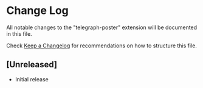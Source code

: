# Change Log
All notable changes to the "telegraph-poster" extension will be documented in this file.

Check [Keep a Changelog](http://keepachangelog.com/) for recommendations on how to structure this file.

## [Unreleased]
- Initial release
